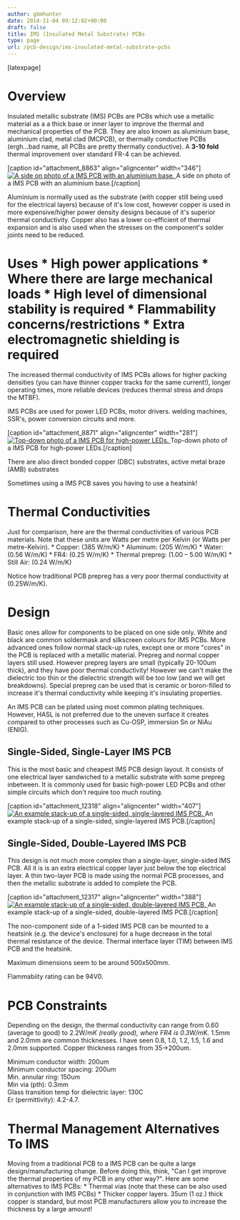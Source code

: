 ```yaml
---
author: gbmhunter
date: 2014-11-04 09:12:02+00:00
draft: false
title: IMS (Insulated Metal Substrate) PCBs
type: page
url: /pcb-design/ims-insulated-metal-substrate-pcbs
---
```


[latexpage]

# Overview

Insulated metallic substrate (IMS) PCBs are PCBs which use a metallic material as a a thick base or inner layer to improve the thermal and mechanical properties of the PCB. They are also known as aluminium base, aluminium clad, metal clad (MCPCB), or thermally conductive PCBs (ergh...bad name, all PCBs are pretty thermally conductive). A **3-10 fold** thermal improvement over standard FR-4 can be achieved.

[caption id="attachment_8863" align="aligncenter" width="346"][![A side on photo of a IMS PCB with an aluminium base.](http://blog.mbedded.ninja/wp-content/uploads/2014/11/ims-pcb-aluminium-side-on-photo.png)
](http://blog.mbedded.ninja/wp-content/uploads/2014/11/ims-pcb-aluminium-side-on-photo.png) A side on photo of a IMS PCB with an aluminium base.[/caption]

Aluminium is normally used as the substrate (with copper still being used for the electrical layers) because of it's low cost, however copper is used in more expensive/higher power density designs because of it's superior thermal conductivity. Copper also has a lower co-efficient of thermal expansion and is also used when the stresses on the component's solder joints need to be reduced.

# Uses  * High power applications  * Where there are large mechanical loads  * High level of dimensional stability is required  * Flammability concerns/restrictions  * Extra electromagnetic shielding is required

The increased thermal conductivity of IMS PCBs allows for higher packing densities (you can have thinner copper tracks for the same current!), longer operating times, more reliable devices (reduces thermal stress and drops the MTBF).

IMS PCBs are used for power LED PCBs, motor drivers. welding machines, SSR's, power conversion circuits and more.

[caption id="attachment_8871" align="aligncenter" width="281"][![Top-down photo of a IMS PCB for high-power LEDs.](http://blog.mbedded.ninja/wp-content/uploads/2014/11/ims-pcb-copper-clad-top-down-photo.png)
](http://blog.mbedded.ninja/wp-content/uploads/2014/11/ims-pcb-copper-clad-top-down-photo.png) Top-down photo of a IMS PCB for high-power LEDs.[/caption]

There are also direct bonded copper (DBC) substrates, active metal braze (AMB) substrates

Sometimes using a IMS PCB saves you having to use a heatsink!

# Thermal Conductivities

Just for comparison, here are the thermal conductivities of various PCB materials. Note that these units are Watts per metre per Kelvin (or Watts per metre-Kelvin).  * Copper: \(385 W/m/K\)  * Aluminum: \(205 W/m/K\)  * Water: \(0.56 W/m/K\)  * FR4: \(0.25 W/m/K\)  * Thermal prepreg: \(1.00 – 5.00 W/m/K\)  * Still Air: \(0.24 W/m/K\)

Notice how traditional PCB prepreg has a very poor thermal conductivity at \(0.25W/m/K\).

# Design

Basic ones allow for components to be placed on one side only. White and black are common soldermask and silkscreen colours for IMS PCBs. More advanced ones follow normal stack-up rules, except one or more "cores" in the PCB is replaced with a metallic material. Prepreg and normal copper layers still used. However prepreg layers are small (typically 20-100um thick), and they have poor thermal conductivity! However we can't make the dielectric too thin or the dielectric strength will be too low (and we will get breakdowns). Special prepreg can be used that is ceramic or boron-filled to increase it's thermal conductivity while keeping it's insulating properties.

An IMS PCB can be plated using most common plating techniques. However, HASL is not preferred due to the uneven surface it creates compared to other processes such as Cu-OSP, immersion Sn or NiAu (ENIG).

## Single-Sided, Single-Layer IMS PCB

This is the most basic and cheapest IMS PCB design layout. It consists of one electrical layer sandwiched to a metallic substrate with some prepreg inbetween. It is commonly used for basic high-power LED PCBs and other simple circuits which don't require too much routing.

[caption id="attachment_12318" align="aligncenter" width="407"][![An example stack-up of a single-sided, single-layered IMS PCB.](http://blog.mbedded.ninja/wp-content/uploads/2014/11/example-stack-up-of-single-sided-single-layered-ims-pcb.png)
](http://blog.mbedded.ninja/wp-content/uploads/2014/11/example-stack-up-of-single-sided-single-layered-ims-pcb.png) An example stack-up of a single-sided, single-layered IMS PCB.[/caption]

## Single-Sided, Double-Layered IMS PCB

This design is not much more complex than a single-layer, single-sided IMS PCB. All it is is an extra electrical copper layer just below the top electrical layer. A thin two-layer PCB is made using the normal PCB processes, and then the metallic substrate is added to complete the PCB.

[caption id="attachment_12317" align="aligncenter" width="388"][![An example stack-up of a single-sided, double-layered IMS PCB.](http://blog.mbedded.ninja/wp-content/uploads/2014/11/example-stack-up-of-single-sided-double-layered-ims-pcb.png)
](http://blog.mbedded.ninja/wp-content/uploads/2014/11/example-stack-up-of-single-sided-double-layered-ims-pcb.png) An example stack-up of a single-sided, double-layered IMS PCB.[/caption]

The non-component side of a 1-sided IMS PCB can be mounted to a heatsink (e.g. the device's enclosure) for a huge decrease in the total thermal resistance of the device. Thermal interface layer (TIM) between IMS PCB and the heatsink.

Maximum dimensions seem to be around 500x500mm.

Flammabiity rating can be 94V0.

# PCB Constraints

Depending on the design, the thermal conductivity can range from 0.60 (average to good) to 2.2W/m*K (really good), where FR4 is 0.3W/m*K. 1.5mm and 2.0mm are common thicknesses. I have seen 0.8, 1.0, 1.2, 1.5, 1.6 and 2.0mm supported. Copper thickness ranges from 35->200um.

Minimum conductor width: 200um  
Minimum conductor spacing: 200um  
Min. annular ring: 150um  
Min via (pth): 0.3mm  
Glass transition temp for dielectric layer: 130C  
Er (permittivity): 4.2-4.7. 

# Thermal Management Alternatives To IMS

Moving from a traditional PCB to a IMS PCB can be quite a large design/manufacturing change. Before doing this, think, "Can I get improve the thermal properties of my PCB in any other way?". Here are some alternatives to IMS PCBs:  * Thermal vias (note that these can be also used in conjunction with IMS PCBs)  * Thicker copper layers. 35um (1 oz.) thick copper is standard, but most PCB manufacturers allow you to increase the thickness by a large amount!
